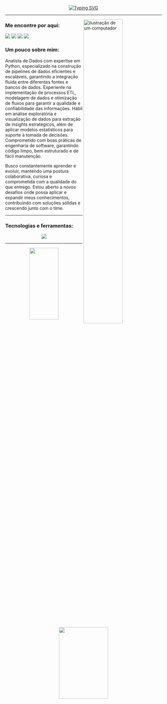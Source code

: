 <div class="title-box" align="center">
    <a href="https://git.io/typing-svg"><img src="https://readme-typing-svg.herokuapp.com?font=Fira+Code&weight=500&size=30&duration=2000&pause=200&color=FEFF19FF&center=true&vCenter=true&width=1000&lines=Ol%C3%A1%2C+meu+nome+%C3%A9+Lucas+Aquino!;Desenvolvedor+com+foco+em+Python!;Me+aprofundando+em+An%C3%A1lise+de+Dados!" alt="Typing SVG" /></a>
</div>

---

<img src="https://i.pinimg.com/736x/f6/b7/c1/f6b7c140e4021f3c18b5ee5f384b9e15.jpg" alt="ilustração de um computador" width="50%" align="right">

<div class="contact-box" align="left">
    <h3 class="contact-header">
        Me encontre por aqui:
    </h3>
    <p class="link-box">
        <a href="https://www.linkedin.com/in/aquino-lucas/" title="LinkedIn" target="_blank">
            <img src="https://go-skill-icons.vercel.app/api/icons?i=linkedin"/></a>
        <a href="https://www.instagram.com/cabo_perdido" title="Instagram" target="_blank">
            <img src="https://go-skill-icons.vercel.app/api/icons?i=instagram"/></a>
         <a href="mailto:lc.aquinodeoliveira@gmail.com" title="Gmail" target="_blank">
            <img src="https://go-skill-icons.vercel.app/api/icons?i=gmail"/></a>
        <a href="https://steamcommunity.com/id/clausalaerth/" title="Steam" target="_blank">
            <img src="https://go-skill-icons.vercel.app/api/icons?i=steam"/></a>
    </p>
</div>

<div class="about-box" width="300px" align="left">
    <h3 class="perspective-header">
        Um pouco sobre mim:
    </h3>
    <p class="perspective-text" text-align="justify">
        Analista de Dados com expertise em Python, especializado na construção de pipelines de dados eficientes e escaláveis, garantindo a integração fluida entre diferentes fontes e bancos de dados. Experiente na implementação
de processos ETL, modelagem de dados e otimização de fluxos para garantir a qualidade e confiabilidade das informações. Hábil em análise exploratória e visualização de dados para extração de insights estratégicos, além
de aplicar modelos estatísticos para suporte à tomada de decisões. Comprometido com boas práticas de engenharia de software, garantindo código limpo, bem estruturado e de fácil manutenção.
    </p>
    <p class="perspective-text" text-align="justify">
        Busco constantemente aprender e evoluir, mantendo uma postura colaborativa, curiosa e comprometida com a qualidade do que entrego. Estou aberto a novos desafios onde possa aplicar e expandir meus conhecimentos, contribuindo com soluções sólidas e crescendo junto com o time.
    </p>
</div>

---

<div class="tech-box" align="left">
    <h3 class="tech-header">
        Tecnologias e ferramentas:
    </h3>
    <p align="center">
        <img src="https://go-skill-icons.vercel.app/api/icons?i=html,css,py,php,django,fastapi,mysql,selenium,pbi,docker,gcp,azure,git,github,figma"/>
    </p>
</div>

---

<div align="center">
    <img src="https://github-readme-stats.vercel.app/api/top-langs/?username=clausalaerth&layout=compact&theme=tokyonight" width="43%" height="230px">
    <img src="https://github-readme-stats.vercel.app/api?username=clausalaerth&show_icons=true&theme=tokyonight" width="56%" height="230px">
</div>
